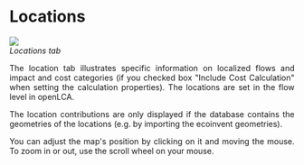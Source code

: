 <div style='text-align: justify;'>

# Locations

![](../media/location_1.png)  
_Locations tab_

The location tab illustrates specific information on localized flows and impact and cost categories (if you checked box "Include Cost Calculation" when setting the calculation properties). The locations are set in the flow level in openLCA.

The location contributions are only displayed if the database contains the geometries of the locations (e.g. by importing the ecoinvent geometries).

You can adjust the map's position by clicking on it and moving the mouse. To zoom in or out, use the scroll wheel on your mouse.